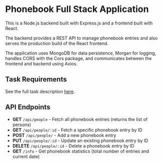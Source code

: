 # Phonebook Full Stack Application
This is a Node.js backend built with Express.js and a frontend built with React. 

The backend provides a REST API to manage phonebook entries and also serves the production build of the React frontend.

The application uses MongoDB for data persistence, Morgan for logging, handles CORS with the Cors package, and communicates between the frontend and backend using Axios.

<!-- **You can access the project backend [here](https://uoh-fullstack-open-3-10-phonebook-backend.onrender.com/).** -->

## Task Requirements


See the full task description [here](https://fullstackopen.com/en/part3/deploying_app_to_internet#exercises-3-9-3-11).

## API Endpoints

- **GET** `/api/people` - Fetch all phonebook entries (returns the list of persons)
- **GET** `/api/people/:id` - Fetch a specific phonebook entry by ID
- **POST** `/api/people/` - Add a new phonebook entry
- **PUT** `/api/people/:id` - Update an existing phonebook entry by ID
- **DELETE** `/api/people/:id` - Delete a phonebook entry by ID
- **GET** `/info` - Get phonebook statistics (total number of entries and current date)
